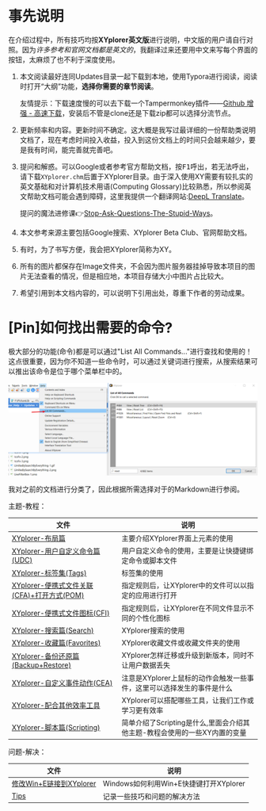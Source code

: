 # 事先说明

在介绍过程中，所有技巧均按**XYplorer英文版**进行说明，中文版的用户请自行对照。因为*许多参考和官网文档都是英文的*，我翻译过来还要用中文来写每个界面的按钮，太麻烦了也不利于深度使用。

1. 本文阅读最好连同Updates目录一起下载到本地，使用Typora进行阅读，阅读时打开“大纲”功能，**选择你需要的章节阅读**。

   友情提示：下载速度慢的可以去下载一个Tampermonkey插件——[Github 增强 - 高速下载](https://greasyfork.org/en/scripts/412245-github-%E5%A2%9E%E5%BC%BA-%E9%AB%98%E9%80%9F%E4%B8%8B%E8%BD%BD)，安装后不管是clone还是下载zip都可以选择分流节点。

2. 更新频率和内容。更新时间不确定。这大概是我写过最详细的一份帮助类说明文档了，现在考虑时间投入收益，投入到这份文档上的时间只会越来越少，要是我有时间，能完善就完善吧。

3. 提问和解惑。可以Google或者参考官方帮助文档，按<kbd>F1</kbd>呼出，若无法呼出，请下载`XYplorer.chm`后置于XYplorer目录。由于深入使用XY需要有较扎实的英文基础和对计算机技术用语(Computing Glossary)比较熟悉，所以参阅英文帮助文档可能会遇到障碍，这里我提供一个翻译网站:[DeepL Translate](https://www.deepl.com/translator)。
   

   提问的魔法进修课:point_right:[Stop-Ask-Questions-The-Stupid-Ways](https://github.com/dogfight360/Stop-Ask-Questions-The-Stupid-Ways/blob/master/README.md)。

4. 本文参考来源主要包括Google搜索、XYplorer Beta Club、官网帮助文档。

5. 有时，为了书写方便，我会把XYplorer简称为XY。

6. 所有的图片都保存在Image文件夹，不会因为图片服务器挂掉导致本项目的图片无法查看的情况，但是相应地，本项目存储大小中图片占比较大。
7. 希望引用到本文档内容的，可以说明下引用出处，尊重下作者的劳动成果。



# [Pin]如何找出需要的命令?

极大部分的功能(命令)都是可以通过"List All Commands..."进行查找和使用的！这点很重要，因为你不知道一些命令时，可以通过关键词进行搜索，从搜索结果可以推出该命令是位于哪个菜单栏中的。

![ListAllCommands-1](Image/ListAllCommands-1.png)



我对之前的文档进行分类了，因此根据所需选择对于的Markdown进行参阅。

主题-教程：



| 文件                                                         | 说明                                                         |
| ------------------------------------------------------------ | ------------------------------------------------------------ |
| [XYplorer-布局篇](./XYplorer-布局篇.md)                      | 主要介绍XYplorer界面上元素的使用                             |
| [XYplorer-用户自定义命令篇(UDC)](./XYplorer-用户自定义命令篇(UDC).md) | 用户自定义命令的使用，主要是让快捷键绑定命令或脚本文件       |
| [XYplorer-标签集(Tags)](./XYplorer-标签集(Tags).md)          | 标签集的使用                                                 |
| [XYplorer-便携式文件关联(CFA)+打开方式(POM)](./XYplorer-便携式文件关联(CFA)+打开方式(POM).md) | 指定规则后，让XYplorer中的文件可以以指定的应用进行打开       |
| [XYplorer-便携式文件图标(CFI)](XYplorer-便携式文件图标(CFI).md) | 指定规则后，让XYplorer在不同文件显示不同的个性化图标         |
| [XYplorer-搜索篇(Search)](./XYplorer-搜索篇(Search).md)      | XYplorer搜索的使用                                           |
| [XYplorer-收藏篇(Favorites)](./XYplorer-收藏篇(Favorites).md) | XYplorer收藏文件或收藏文件夹的使用                           |
| [XYplorer-备份还原篇(Backup+Restore)](./XYplorer-备份还原篇(Backup+Restore).md) | XYplorer怎样迁移或升级到新版本，同时不让用户数据丢失         |
| [XYplorer-自定义事件动作(CEA)](./XYplorer-自定义事件动作(CEA).md) | 注意是XYplorer上鼠标的动作会触发一些事件，这里可以选择发生的事件是什么 |
| [XYplorer-配合其他效率工具](./XYplorer-配合其他效率工具.md)  | XYplorer可以搭配哪些工具，让我们工作或学习更有效率           |
| [XYplorer-脚本篇(Scripting)](./XYplorer-脚本篇(Scripting).md) | 简单介绍了Scripting是什么,里面会介绍其他主题-教程会使用的一些XY内置的变量 |

问题-解决：

| 文件                                                    | 说明                                   |
| ------------------------------------------------------- | -------------------------------------- |
| [修改Win+E链接到XYplorer](./修改Win+E链接到XYplorer.md) | Windows如何利用Win+E快捷键打开XYplorer |
| [Tips](./Tips.md)                                       | 记录一些技巧和问题的解决方法           |

